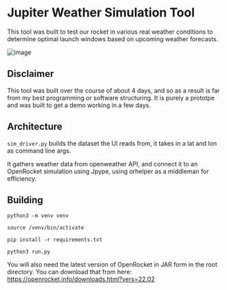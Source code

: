 # Jupiter Weather Simulation Tool
This tool was built to test our rocket in various real weather conditions to determine optimal launch windows based on upcoming weather forecasts.

![image](https://github.com/EvanMad/Jupiter/assets/51198364/be95207f-02ab-4eb9-a565-e02ef545f239)

## Disclaimer
This tool was built over the course of about 4 days, and so as a result is far from my best programming or software structuring. It is purely a prototpe and was built to get a demo working in a few days.

## Architecture
```sim_driver.py``` builds the dataset the UI reads from, it takes in a lat and lon as command line args.

It gathers weather data from openweather API, and connect it to an OpenRocket simulation using Jpype, using orhelper as a middleman for efficiency. 

## Building
```python3 -m venv venv```

```source /venv/bin/activate```

```pip install -r requirements.txt```

```python3 run.py```

You will also need the latest version of OpenRocket in JAR form in the root directory. You can download that from here: https://openrocket.info/downloads.html?vers=22.02
